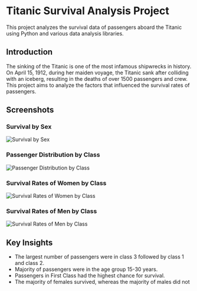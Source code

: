# Titanic Survival Analysis Project

This project analyzes the survival data of passengers aboard the Titanic using Python and various data analysis libraries.

## Introduction

The sinking of the  Titanic is one of the most infamous shipwrecks in history. On April 15, 1912, during her maiden voyage, the Titanic sank after colliding with an iceberg, resulting in the deaths of over 1500 passengers and crew. This project aims to analyze the factors that influenced the survival rates of passengers.

## Screenshots

### Survival by Sex
![Survival by Sex](image1.png)

### Passenger Distribution by Class
![Passenger Distribution by Class](image2.png)


### Survival Rates of Women by Class
![Survival Rates of Women by Class](image3.png)

### Survival Rates of Men by Class
![Survival Rates of Men by Class](image4.png)


## Key Insights

- The largest number of passengers were in class 3 followed by class 1 and class 2.
- Majority of passengers were in the age group 15-30 years.
- Passengers in First Class had the highest chance for survival.
- The majority of females survived, whereas the majority of males did not
